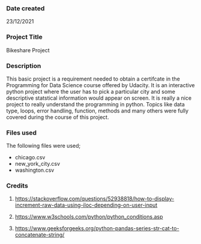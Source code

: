 ### Date created
23/12/2021

### Project Title
Bikeshare Project

### Description
This basic project is a requirement needed to obtain a certifcate in the Programming for Data Science course offered by Udacity. It is an interactive python project where the user has to pick a particular city and some descriptive statstical information would appear on screen. It is really a nice project to really understand the programming in python. Topics like data type, loops, error handling, function, methods and many others were fully covered during the course of this project.

### Files used
The following files were used;
- chicago.csv
- new_york_city.csv
- washington.csv

### Credits
1. https://stackoverflow.com/questions/52938818/how-to-display-increment-raw-data-using-iloc-depending-on-user-input

2. https://www.w3schools.com/python/python_conditions.asp

3. https://www.geeksforgeeks.org/python-pandas-series-str-cat-to-concatenate-string/

